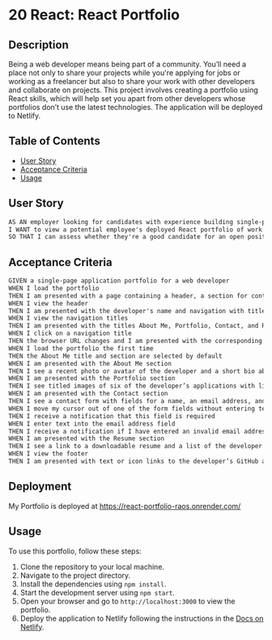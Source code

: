 # 20 React: React Portfolio

## Description

Being a web developer means being part of a community. You’ll need a place not only to share your projects while you're applying for jobs or working as a freelancer but also to share your work with other developers and collaborate on projects. This project involves creating a portfolio using React skills, which will help set you apart from other developers whose portfolios don’t use the latest technologies. The application will be deployed to Netlify.

## Table of Contents

- [User Story](#user-story)
- [Acceptance Criteria](#acceptance-criteria)
- [Usage](#usage)

## User Story

```md
AS AN employer looking for candidates with experience building single-page applications
I WANT to view a potential employee's deployed React portfolio of work samples
SO THAT I can assess whether they're a good candidate for an open position
```

## Acceptance Criteria

```md
GIVEN a single-page application portfolio for a web developer
WHEN I load the portfolio
THEN I am presented with a page containing a header, a section for content, and a footer
WHEN I view the header
THEN I am presented with the developer's name and navigation with titles corresponding to different sections of the portfolio
WHEN I view the navigation titles
THEN I am presented with the titles About Me, Portfolio, Contact, and Resume, and the title corresponding to the current section is highlighted
WHEN I click on a navigation title
THEN the browser URL changes and I am presented with the corresponding section below the navigation and that title is highlighted
WHEN I load the portfolio the first time
THEN the About Me title and section are selected by default
WHEN I am presented with the About Me section
THEN I see a recent photo or avatar of the developer and a short bio about them
WHEN I am presented with the Portfolio section
THEN I see titled images of six of the developer’s applications with links to both the deployed applications and the corresponding GitHub repositories
WHEN I am presented with the Contact section
THEN I see a contact form with fields for a name, an email address, and a message
WHEN I move my cursor out of one of the form fields without entering text
THEN I receive a notification that this field is required
WHEN I enter text into the email address field
THEN I receive a notification if I have entered an invalid email address
WHEN I am presented with the Resume section
THEN I see a link to a downloadable resume and a list of the developer’s proficiencies
WHEN I view the footer
THEN I am presented with text or icon links to the developer’s GitHub and LinkedIn profiles, and their profile on a third platform (Stack Overflow, Twitter)
```
## Deployment

My Portfolio is deployed at https://react-portfolio-raos.onrender.com/

## Usage

To use this portfolio, follow these steps:

1. Clone the repository to your local machine.
2. Navigate to the project directory.
3. Install the dependencies using `npm install`.
4. Start the development server using `npm start`.
5. Open your browser and go to `http://localhost:3000` to view the portfolio.
6. Deploy the application to Netlify following the instructions in the [Docs on Netlify](https://vitejs.dev/guide/static-deploy.html#netlify).
